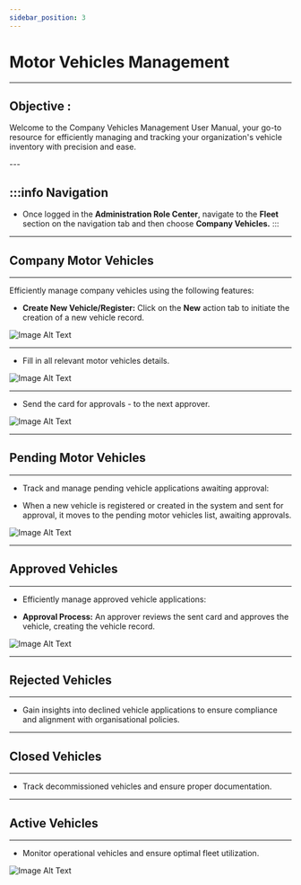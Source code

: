```yaml
---
sidebar_position: 3
---
```


# Motor Vehicles Management
---

<div class="customized-intro-container" id="introduction">
    <h2 class="product-variations"> Objective :</h2>
    <p>Welcome to the Company Vehicles Management User Manual, your go-to resource for efficiently managing and tracking your organization's vehicle inventory with precision and ease.</p>
</div>
---

:::info Navigation
---

- Once logged in the **Administration Role Center**, navigate to the **Fleet** section on the navigation tab and then choose **Company Vehicles.**
:::

---

## Company Motor Vehicles
---

Efficiently manage company vehicles using the following features:

- **Create New Vehicle/Register:** Click on the **New** action tab to initiate the creation of a new vehicle record.

![Image Alt Text](//img/new_vehicle.png)

---
- Fill in all relevant motor vehicles details.

![Image Alt Text](//img/New_vehicle_reg_details.png)

---
- Send the card for approvals - to the next approver.

![Image Alt Text](//img/approvals_driver_application.png)

---

## Pending Motor Vehicles
---

- Track and manage pending vehicle applications awaiting approval:

- When a new vehicle is registered or created in the system and sent for approval, it moves to the pending motor vehicles list, awaiting approvals.

![Image Alt Text](//img/pending_motor_vehicle_list.png)

---

## Approved Vehicles
---

- Efficiently manage approved vehicle applications:

- **Approval Process:** An approver reviews the sent card and approves the vehicle, creating the vehicle record.

![Image Alt Text](//img/approved_vehicles.png)

---

## Rejected Vehicles
---

- Gain insights into declined vehicle applications to ensure compliance and alignment with organisational policies.

---

## Closed Vehicles
---

- Track decommissioned vehicles and ensure proper documentation.

---

## Active Vehicles
---

- Monitor operational vehicles and ensure optimal fleet utilization.

![Image Alt Text](//img/activate_vehicle.png)
